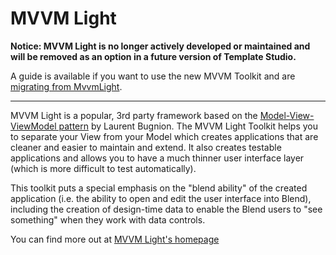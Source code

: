 # MVVM Light

**Notice: MVVM Light is no longer actively developed or maintained and will be removed as an option in a future version of Template Studio.**

A guide is available if you want to use the new MVVM Toolkit and are [migrating from MvvmLight](https://docs.microsoft.com/windows/communitytoolkit/mvvm/migratingfrommvvmlight?WT.mc_id=WDIT-MVP-5001397).

---

MVVM Light is a popular, 3rd party framework based on the [Model-View-ViewModel pattern](https://en.wikipedia.org/wiki/Model%E2%80%93view%E2%80%93viewmodel)  by Laurent Bugnion. The MVVM Light Toolkit helps you to separate your View from your Model which creates applications that are cleaner and easier to maintain and extend. It also creates testable applications and allows you to have a much thinner user interface layer (which is more difficult to test automatically).

This toolkit puts a special emphasis on the "blend ability" of the created application (i.e. the ability to open and edit the user interface into Blend), including the creation of design-time data to enable the Blend users to "see something" when they work with data controls.

You can find more out at [MVVM Light's homepage](https://github.com/lbugnion/mvvmlight)
